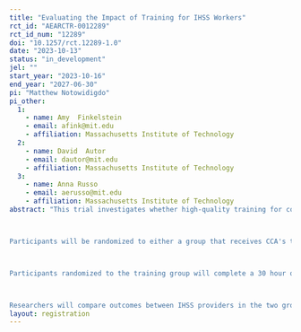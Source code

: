 ```yaml
---
title: "Evaluating the Impact of Training for IHSS Workers"
rct_id: "AEARCTR-0012289"
rct_id_num: "12289"
doi: "10.1257/rct.12289-1.0"
date: "2023-10-13"
status: "in_development"
jel: ""
start_year: "2023-10-16"
end_year: "2027-06-30"
pi: "Matthew Notowidigdo"
pi_other:
  1:
    - name: Amy  Finkelstein
    - email: afink@mit.edu
    - affiliation: Massachusetts Institute of Technology
  2:
    - name: David  Autor
    - email: dautor@mit.edu
    - affiliation: Massachusetts Institute of Technology
  3:
    - name: Anna Russo
    - email: aerusso@mit.edu
    - affiliation: Massachusetts Institute of Technology
abstract: "This trial investigates whether high-quality training for consumer-directed home health workers impacts health outcomes for care consumers and employment outcomes for care workers. We are conducting this study in the context of the In-Home Supportive Services (IHSS) program, a consumer-directed, Medicaid-funded home care program in California serving elderly and disabled Medicaid recipients. Our research team will partner with the Center for Caregiver Advancement (CCA), a training provider based in California, to conduct a randomized evaluation of the impact of training for IHSS workers on labor and health care outcomes. The evaluation will enroll IHSS workers in San Bernardino County, where CCA will be expanding its program.

Participants will be randomized to either a group that receives CCA's training or a control group that does not receive training.

Participants randomized to the training group will complete a 30 hour online course that teaches fundamental caregiving skills. Training includes personal care, infection control, nutrition and body mechanics, medication adherence, and home safety. Training participants also earn an hourly wage ($16.50) while in class and a $1000 completion stipend, for total compensation of up to $1495.

Researchers will compare outcomes between IHSS providers in the two groups and between IHSS consumers who receive care from the IHSS providers in the two groups to see if training impacts health, health care, and labor market outcomes."
layout: registration
---
```


